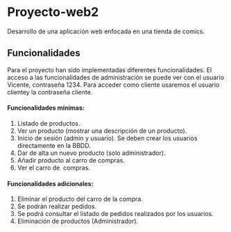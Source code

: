 # Proyecto-web2
Desarrollo de una aplicación web enfocada en una tienda de comics.

## Funcionalidades

Para el proyecto han sido implementadas diferentes funcionalidades. El acceso a las funcionalidades de administración se puede ver con el usuario Vicente, contraseña 1234.
Para acceder como cliente usaremos el usuario clientey la contraseña cliente.

#### Funcionalidades mínimas:
1. Listado de productos.
2. Ver un producto (mostrar una descripción de un producto).
3. Inicio de sesión (admin y usuario). Se deben crear los usuarios directamente en la BBDD.
4. Dar de alta un nuevo producto (solo administrador).
5. Añadir producto al carro de compras.
6. Ver el carro de  compras.

#### Funcionalidades adicionales:
1. Eliminar el producto del carro de la compra.
2. Se podrán realizar pedidos.
3. Se podrá consultar el listado de pedidos realizados por los usuarios.
4. Eliminación de productos (Administrador).
